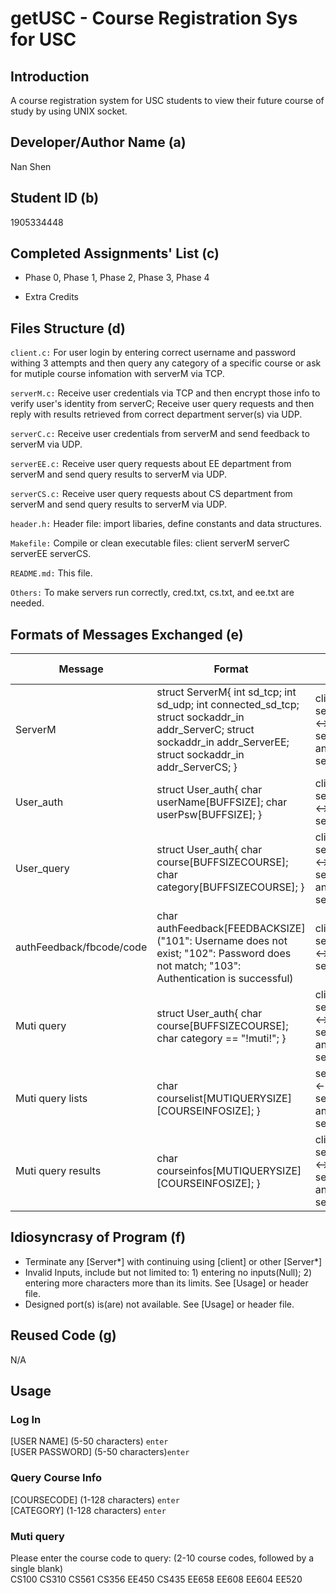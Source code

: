 # getUSC - Course Registration Sys for USC

## Introduction

A course registration system for USC students to view their future course of study by using UNIX socket.

## Developer/Author Name (a)

Nan Shen

## Student ID (b)

1905334448

## Completed Assignments' List (c)

- Phase 0, Phase 1, Phase 2, Phase 3, Phase 4

- Extra Credits

## Files Structure (d)

`client.c:` For user login by entering correct username and password withing 3 attempts and then query any category of a specific course or ask for mutiple course infomation with serverM via TCP.

`serverM.c:` Receive user credentials via TCP and then encrypt those info to verify user's identity from serverC; Receive user query requests and then reply with results retrieved from correct department server(s) via UDP.

`serverC.c:` Receive user credentials from serverM and send feedback to serverM via UDP.

`serverEE.c:` Receive user query requests about EE department from serverM and send query results to serverM via UDP.

`serverCS.c:` Receive user query requests about CS department from serverM and send query results to serverM via UDP.

`header.h:` Header file: import libaries, define constants and data structures.

`Makefile:` Compile or clean executable files: client serverM serverC serverEE serverCS.

`README.md:` This file.

`Others:` To make servers run correctly, cred.txt, cs.txt, and ee.txt are needed.

## Formats of Messages Exchanged (e)

| Message | Format | Who Use? |
|---|----|---|
| ServerM | struct ServerM{ int sd_tcp; int sd_udp; int connected_sd_tcp; struct sockaddr_in addr_ServerC; struct sockaddr_in addr_ServerEE; struct sockaddr_in addr_ServerCS; } | client <-> serverM <-> serverEE and serverCS |
| User_auth | struct User_auth{ char userName[BUFFSIZE]; char userPsw[BUFFSIZE]; } | client <-> serverM <-> serverC |
| User_query | struct User_auth{ char course[BUFFSIZECOURSE]; char category[BUFFSIZECOURSE]; } | client <-> serverM <-> serverEE and serverCS |
| authFeedback/fbcode/code | char authFeedback[FEEDBACKSIZE] ("101": Username does not exist; "102": Password does not match; "103": Authentication is successful) | client <-> serverM <-> serverC |
| Muti query | struct User_auth{ char course[BUFFSIZECOURSE]; char category == "!muti!"; } | client <-> serverM <-> serverEE and serverCS |
| Muti query lists | char courselist[MUTIQUERYSIZE][COURSEINFOSIZE]; } | serverM <- serverEE and serverCS |
| Muti query results | char courseinfos[MUTIQUERYSIZE][COURSEINFOSIZE]; } | client <-> serverM <-> serverEE and serverCS |

## Idiosyncrasy of Program (f)

- Terminate any \[Server\*\] with continuing using \[client\] or other \[Server\*\]
- Invalid Inputs, include but not limited to: 1) entering no inputs(Null); 2) entering more characters more than its limits. See [Usage] or header file.
- Designed port(s) is(are) not available. See [Usage] or header file.

## Reused Code (g)

N/A

## Usage

### Log In

[USER NAME] (5-50 characters) `enter`\
[USER PASSWORD] (5-50 characters)`enter` 

### Query Course Info

[COURSECODE] (1-128 characters) `enter`\
[CATEGORY] (1-128 characters) `enter`

### Muti query

Please enter the course code to query: (2-10 course codes, followed by a single blank)\
CS100 CS310 CS561 CS356 EE450 CS435 EE658 EE608 EE604 EE520
